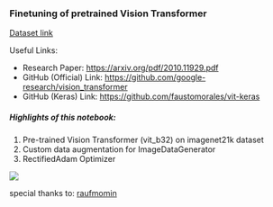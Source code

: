 ### Finetuning of pretrained Vision Transformer

[Dataset link](https://www.kaggle.com/phalanx/whale2-cropped-dataset)

Useful Links:

- Research Paper: https://arxiv.org/pdf/2010.11929.pdf
- GitHub (Official) Link: https://github.com/google-research/vision_transformer
- GitHub (Keras) Link: https://github.com/faustomorales/vit-keras

##### Highlights of this notebook:

1. Pre-trained Vision Transformer (vit_b32) on imagenet21k dataset
2. Custom data augmentation for ImageDataGenerator
3. RectifiedAdam Optimizer

![](https://production-media.paperswithcode.com/models/Screen_Shot_2021-02-14_at_2.26.57_PM_WBwCIco.png)

special thanks to: [raufmomin](https://www.kaggle.com/raufmomin)